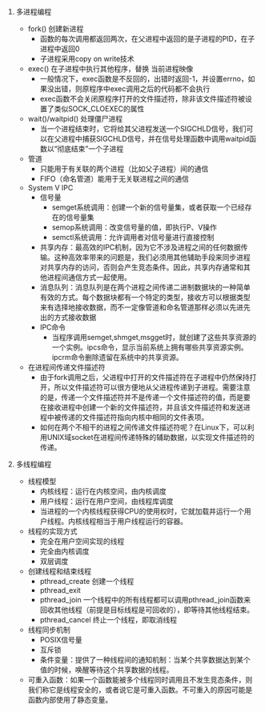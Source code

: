 1. 多进程编程
    - fork() 创建新进程
        - 函数的每次调用都返回两次，在父进程中返回的是子进程的PID，在子进程中返回0
        - 子进程采用copy on write技术
    - exec() 在子进程中执行其他程序，替换 当前进程映像
        - 一般情况下，exec函数是不反回的，出错时返回-1，并设置errno，如果没出错，则原程序中exec调用之后的代码都不会执行
        - exec函数不会关闭原程序打开的文件描述符，除非该文件描述符被设置了类似SOCK_CLOEXEC的属性
    - wait()/waitpid() 处理僵尸进程
        - 当一个进程结束时，它将给其父进程发送一个SIGCHLD信号，我们可以在父进程中捕获SIGCHLD信号，并在信号处理函数中调用waitpid函数以“彻底结束”一个子进程
    - 管道
        - 只能用于有关联的两个进程（比如父子进程）间的通信
        - FIFO（命名管道）能用于无关联进程之间的通信
    - System V IPC
        - 信号量
            - semget系统调用：创建一个新的信号量集，或者获取一个已经存在的信号量集
            - semop系统调用：改变信号量的值，即执行P、V操作
            - semctl系统调用：允许调用者对信号量进行直接控制
        - 共享内存：最高效的IPC机制，因为它不涉及进程之间的任何数据传输。这种高效率带来的问题是，我们必须用其他辅助手段来同步进程对共享内存的访问，否则会产生竞态条件。因此，共享内存通常和其他进程间通信方式一起使用。
        - 消息队列：消息队列是在两个进程之间传递二进制数据块的一种简单有效的方式。每个数据块都有一个特定的类型，接收方可以根据类型来有选择地接收数据，而不一定像管道和命名管道那样必须以先进先出的方式接收数据
        - IPC命令
            - 当程序调用semget,shmget,msgget时，就创建了这些共享资源的一个实例。ipcs命令，显示当前系统上拥有哪些共享资源实例。ipcrm命令删除遗留在系统中的共享资源。
    - 在进程间传递文件描述符
        - 由于fork调用之后，父进程中打开的文件描述符在子进程中仍然保持打开，所以文件描述符可以很方便地从父进程传递到子进程。需要注意的是，传递一个文件描述符并不是传递一个文件描述符的值，而是要在接收进程中创建一个新的文件描述符，并且该文件描述符和发送进程中被传递的文件描述符指向内核中相同的文件表项。
        - 如何在两个不相干的进程之间传递文件描述符呢？在Linux下，可以利用UNIX域socket在进程间传递特殊的辅助数据，以实现文件描述符的传递。

2. 多线程编程
    - 线程模型
        - 内核线程：运行在内核空间，由内核调度
        - 用户线程：运行在用户空间，由线程库调度
        - 当进程的一个内核线程获得CPU的使用权时，它就加载并运行一个用户线程。内核线程相当于用户线程运行的容器。
    - 线程的实现方式
        - 完全在用户空间实现的线程
        - 完全由内核调度
        - 双层调度
    - 创建线程和结束线程
        - pthread_create 创建一个线程
        - pthread_exit 
        - pthread_join 一个线程中的所有线程都可以调用pthread_join函数来回收其他线程（前提是目标线程是可回收的），即等待其他线程结束。
        - pthread_cancel 终止一个线程，即取消线程
    - 线程同步机制
        - POSIX信号量
        - 互斥锁
        - 条件变量：提供了一种线程间的通知机制：当某个共享数据达到某个值的时候，唤醒等待这个共享数据的线程。
    - 可重入函数：如果一个函数能被多个线程同时调用且不发生竞态条件，则我们称它是线程安全的，或者说它是可重入函数。不可重入的原因可能是函数内部使用了静态变量。

